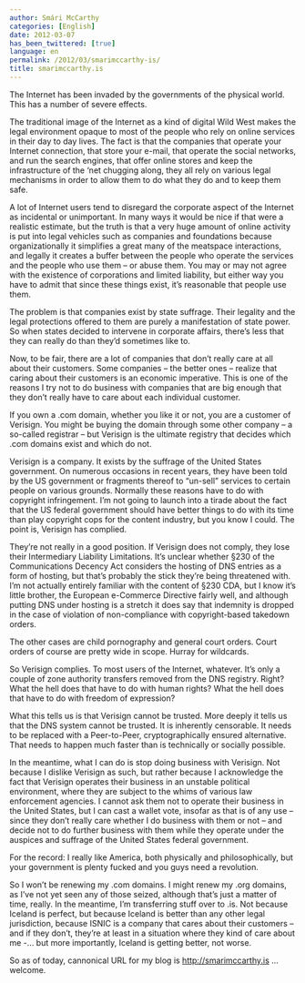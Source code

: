 ```yaml
---
author: Smári McCarthy
categories: [English]
date: 2012-03-07
has_been_twittered: [true]
language: en
permalink: /2012/03/smarimccarthy-is/
title: smarimccarthy.is
---
```

<p class="wp-flattr-button">
  <a class="FlattrButton" style="display:none;" href="http://www.smarimccarthy.is/2012/03/smarimccarthy-is/" title="smarimccarthy.is" rev="flattr;uid:smarimc;language:en_GB;category:text;button:compact;">The Internet has been invaded by the governments of the physical world. This has a number of severe effects. The traditional image of the Internet as a kind of digital Wild West makes the legal environment opaque to most of the people who rely on online services in their day to day lives. The fact is that the companies that operate your Internet connection, that store your e-mail, that operate the social networks, and run the search engines, that offer online stores and keep the infrastructure of the 'net chugging along, they all rely on various legal mechanisms in order to allow them to do what they do and to keep them safe. A lot of Internet users tend to disregard the corporate aspect of the Internet as incidental or unimportant. In many ways it would be nice if that were a realistic estimate, but the truth is that a very huge amount of online activity is put into legal vehicles such as companies and foundations because organizationally it simplifies a great many of the meatspace interactions, and le</a>
</p>

The Internet has been invaded by the governments of the physical world. This has a number of severe effects.

The traditional image of the Internet as a kind of digital Wild West makes the legal environment opaque to most of the people who rely on online services in their day to day lives. The fact is that the companies that operate your Internet connection, that store your e-mail, that operate the social networks, and run the search engines, that offer online stores and keep the infrastructure of the &#8216;net chugging along, they all rely on various legal mechanisms in order to allow them to do what they do and to keep them safe.

A lot of Internet users tend to disregard the corporate aspect of the Internet as incidental or unimportant. In many ways it would be nice if that were a realistic estimate, but the truth is that a very huge amount of online activity is put into legal vehicles such as companies and foundations because organizationally it simplifies a great many of the meatspace interactions, and legally it creates a buffer between the people who operate the services and the people who use them &#8211; or abuse them. You may or may not agree with the existence of corporations and limited liability, but either way you have to admit that since these things exist, it&#8217;s reasonable that people use them.

The problem is that companies exist by state suffrage. Their legality and the legal protections offered to them are purely a manifestation of state power. So when states decided to intervene in corporate affairs, there&#8217;s less that they can really do than they&#8217;d sometimes like to.

Now, to be fair, there are a lot of companies that don&#8217;t really care at all about their customers. Some companies &#8211; the better ones &#8211; realize that caring about their customers is an economic imperative. This is one of the reasons I try not to do business with companies that are big enough that they don&#8217;t really have to care about each individual customer.

If you own a .com domain, whether you like it or not, you are a customer of Verisign. You might be buying the domain through some other company &#8211; a so-called registrar &#8211; but Verisign is the ultimate registry that decides which .com domains exist and which do not.

Verisign is a company. It exists by the suffrage of the United States government. On numerous occasions in recent years, they have been told by the US government or fragments thereof to &#8220;un-sell&#8221; services to certain people on various grounds. Normally these reasons have to do with copyright infringement. I&#8217;m not going to launch into a tirade about the fact that the US federal government should have better things to do with its time than play copyright cops for the content industry, but you know I could. The point is, Verisign has complied.

They&#8217;re not really in a good position. If Verisign does not comply, they lose their Intermediary Liability Limitations. It&#8217;s unclear whether §230 of the Communications Decency Act considers the hosting of DNS entries as a form of hosting, but that&#8217;s probably the stick they&#8217;re being threatened with. I&#8217;m not actually entirely familiar with the content of §230 CDA, but I know it&#8217;s little brother, the European e-Commerce Directive fairly well, and although putting DNS under hosting is a stretch it does say that indemnity is dropped in the case of violation of non-compliance with copyright-based takedown orders.

The other cases are child pornography and general court orders. Court orders of course are pretty wide in scope. Hurray for wildcards.

So Verisign complies. To most users of the Internet, whatever. It&#8217;s only a couple of zone authority transfers removed from the DNS registry. Right? What the hell does that have to do with human rights? What the hell does that have to do with freedom of expression?

What this tells us is that Verisign cannot be trusted. More deeply it tells us that the DNS system cannot be trusted. It is inherently censorable. It needs to be replaced with a Peer-to-Peer, cryptographically ensured alternative. That needs to happen much faster than is technically or socially possible.

In the meantime, what I can do is stop doing business with Verisign. Not because I dislike Verisign as such, but rather because I acknowledge the fact that Verisign operates their business in an unstable political environment, where they are subject to the whims of various law enforcement agencies. I cannot ask them not to operate their business in the United States, but I can cast a wallet vote, insofar as that is of any use &#8211; since they don&#8217;t really care whether I do business with them or not &#8211; and decide not to do further business with them while they operate under the auspices and suffrage of the United States federal government.

For the record: I really like America, both physically and philosophically, but your government is plenty fucked and you guys need a revolution.

So I won&#8217;t be renewing my .com domains. I might renew my .org domains, as I&#8217;ve not yet seen any of those seized, although that&#8217;s just a matter of time, really. In the meantime, I&#8217;m transferring stuff over to .is. Not because Iceland is perfect, but because Iceland is better than any other legal jurisdiction, because ISNIC is a company that cares about their customers &#8211; and if they don&#8217;t, they&#8217;re at least in a situation where they kind of care about me -&#8230; but more importantly, Iceland is getting better, not worse.

So as of today, cannonical URL for my blog is http://smarimccarthy.is &#8230; welcome.
